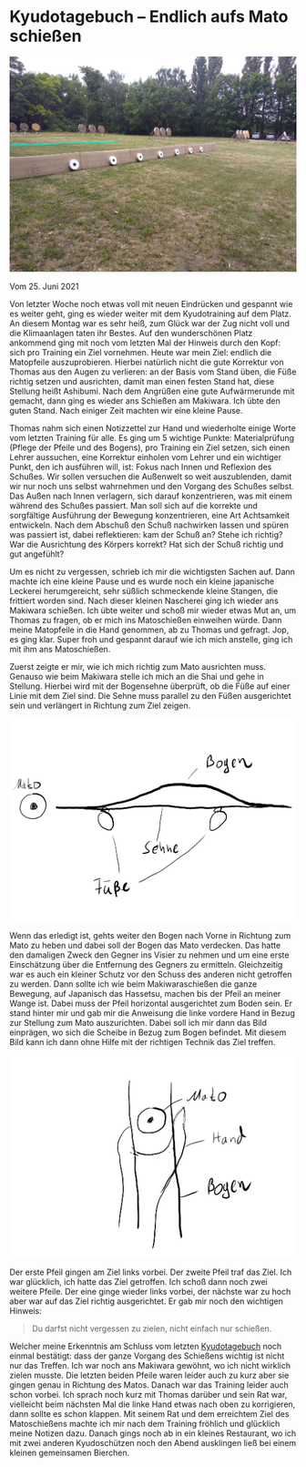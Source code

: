 # Kyudotagebuch – Endlich aufs Mato schießen
<div align=center style="text-align: center;">
    <img width="850" src="./Media/img_20180630_142045.jpg"/>
</div>

Vom 25\. Juni 2021

Von letzter Woche noch etwas voll mit neuen Eindrücken und gespannt wie es weiter geht, ging es wieder weiter mit dem Kyudotraining auf dem Platz. An diesem Montag war es sehr heiß, zum Glück war der Zug nicht voll und die Klimaanlagen taten ihr Bestes. Auf den wunderschönen Platz ankommend ging mit noch vom letzten Mal der Hinweis durch den Kopf: sich pro Training ein Ziel vornehmen. Heute war mein Ziel: endlich die Matopfeile auszuprobieren. Hierbei natürlich nicht die gute Korrektur von Thomas aus den Augen zu verlieren: an der Basis vom Stand üben, die Füße richtig setzen und ausrichten, damit man einen festen Stand hat, diese Stellung heißt Ashibumi. Nach dem Angrüßen eine gute Aufwärmerunde mit gemacht, dann ging es wieder ans Schießen am Makiwara. Ich übte den guten Stand. Nach einiger Zeit machten wir eine kleine Pause.

Thomas nahm sich einen Notizzettel zur Hand und wiederholte einige Worte vom letzten Training für alle. Es ging um 5 wichtige Punkte: Materialprüfung (Pflege der Pfeile und des Bogens), pro Training ein Ziel setzen, sich einen Lehrer aussuchen, eine Korrektur einholen vom Lehrer und ein wichtiger Punkt, den ich ausführen will, ist: Fokus nach Innen und Reflexion des Schußes. Wir sollen versuchen die Außenwelt so weit auszublenden, damit wir nur noch uns selbst wahrnehmen und den Vorgang des Schußes selbst. Das Außen nach Innen verlagern, sich darauf konzentrieren, was mit einem während des Schußes passiert. Man soll sich auf die korrekte und sorgfältige Ausführung der Bewegung konzentrieren, eine Art Achtsamkeit entwickeln. Nach dem Abschuß den Schuß nachwirken lassen und spüren was passiert ist, dabei reflektieren: kam der Schuß an? Stehe ich richtig? War die Ausrichtung des Körpers korrekt? Hat sich der Schuß richtig und gut angefühlt?

Um es nicht zu vergessen, schrieb ich mir die wichtigsten Sachen auf. Dann machte ich eine kleine Pause und es wurde noch ein kleine japanische Leckerei herumgereicht, sehr süßlich schmeckende kleine Stangen, die frittiert worden sind. Nach dieser kleinen Nascherei ging ich wieder ans Makiwara schießen. Ich übte weiter und schoß mir wieder etwas Mut an, um Thomas zu fragen, ob er mich ins Matoschießen einweihen würde. Dann meine Matopfeile in die Hand genommen, ab zu Thomas und gefragt. Jop, es ging klar. Super froh und gespannt darauf wie ich mich anstelle, ging ich mit ihm ans Matoschießen.

Zuerst zeigte er mir, wie ich mich richtig zum Mato ausrichten muss. Genauso wie beim Makiwara stelle ich mich an die Shai und gehe in Stellung. Hierbei wird mit der Bogensehne überprüft, ob die Füße auf einer Linie mit dem Ziel sind. Die Sehne muss parallel zu den Füßen ausgerichtet sein und verlängert in Richtung zum Ziel zeigen.

<div align=center style="text-align: center;">
    <img width="550" src="./Media/ausrichtung.png"/>
</div>

Wenn das erledigt ist, gehts weiter den Bogen nach Vorne in Richtung zum Mato zu heben und dabei soll der Bogen das Mato verdecken. Das hatte den damaligen Zweck den Gegner ins Visier zu nehmen und um eine erste Einschätzung über die Entfernung des Gegners zu ermitteln. Gleichzeitig war es auch ein kleiner Schutz vor den Schuss des anderen nicht getroffen zu werden. Dann sollte ich wie beim Makiwaraschießen die ganze Bewegung, auf Japanisch das Hassetsu, machen bis der Pfeil an meiner Wange ist. Dabei muss der Pfeil horizontal ausgerichtet zum Boden sein. Er stand hinter mir und gab mir die Anweisung die linke vordere Hand in Bezug zur Stellung zum Mato auszurichten. Dabei soll ich mir dann das Bild einprägen, wo sich die Scheibe in Bezug zum Bogen befindet. Mit diesem Bild kann ich dann ohne Hilfe mit der richtigen Technik das Ziel treffen.

<div align=center style="text-align: center;">
    <img width="550" src="./Media/bogen-mato-ziel.png"/>
</div>

Der erste Pfeil gingen am Ziel links vorbei. Der zweite Pfeil traf das Ziel. Ich war glücklich, ich hatte das Ziel getroffen. Ich schoß dann noch zwei weitere Pfeile. Der eine ginge wieder links vorbei, der nächste war zu hoch aber war auf das Ziel richtig ausgerichtet. Er gab mir noch den wichtigen Hinweis:

> Du darfst nicht vergessen zu zielen, nicht einfach nur schießen.

Welcher meine Erkenntnis am Schluss vom letzten [Kyudotagebuch](Blog/Kyudotagebuch_-_Ein_Neubeginn.md) noch einmal bestätigt: dass der ganze Vorgang des Schießens wichtig ist nicht nur das Treffen. Ich war noch ans Makiwara gewöhnt, wo ich nicht wirklich zielen musste. Die letzten beiden Pfeile waren leider auch zu kurz aber sie gingen genau in Richtung des Matos. Danach war das Training leider auch schon vorbei. Ich sprach noch kurz mit Thomas darüber und sein Rat war, vielleicht beim nächsten Mal die linke Hand etwas nach oben zu korrigieren, dann sollte es schon klappen. Mit seinem Rat und dem erreichtem Ziel des Matoschießens machte ich mir nach dem Training fröhlich und glücklich meine Notizen dazu. Danach gings noch ab in ein kleines Restaurant, wo ich mit zwei anderen Kyudoschützen noch den Abend ausklingen ließ bei einem kleinen gemeinsamen Bierchen.

